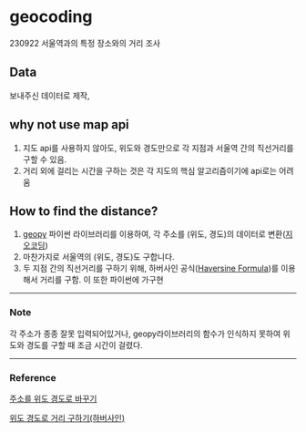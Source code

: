 # geocoding
230922 서울역과의 특정 장소와의 거리 조사

## Data

보내주신 데이터로 제작,


## why not use map api

1. 지도 api를 사용하지 않아도, 위도와 경도만으로 각 지점과 서울역 간의 직선거리를 구할 수 있음.
2. 거리 외에 걸리는 시간을 구하는 것은 각 지도의 핵심 알고리즘이기에 api로는 어려움


## How to find the distance?

1. [geopy](https://geopy.readthedocs.io/en/stable/) 파이썬 라이브러리를 이용하여, 각 주소를 (위도, 경도)의 데이터로 변환([지오코딩](https://ko.wikipedia.org/wiki/%EC%A7%80%EC%98%A4%EC%BD%94%EB%94%A9))
2. 마찬가지로 서울역의 (위도, 경도)도 구합니다.
3. 두 지점 간의 직선거리를 구하기 위해, 하버사인 공식([Haversine Formula](https://en.wikipedia.org/wiki/Haversine_formula))를 이용해서 거리를 구함. 이 또한 파이썬에 가구현

---

### Note

각 주소가 종종 잘못 입력되어있거나, geopy라이브러리의 함수가 인식하지 못하여 위도와 경도를 구할 때 조금 시간이 걸렸다.


---

### Reference

[주소를 위도 경도로 바꾸기](https://wonhwa1.blogspot.com/2022/10/python-geopy.html)

[위도 경도로 거리 구하기(하버사인)](https://gaussian37.github.io/python-etc-%EC%9C%84%EB%8F%84,%EA%B2%BD%EB%8F%84-%EA%B0%84-%EA%B1%B0%EB%A6%AC/)
